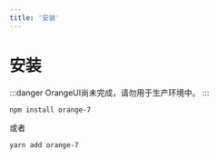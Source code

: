 ```yaml
---
title: '安装'
---
```

# 安装

:::danger
OrangeUI尚未完成，请勿用于生产环境中。
:::

```
npm install orange-7
```
或者
```
yarn add orange-7
```

